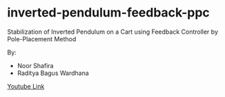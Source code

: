 # inverted-pendulum-feedback-ppc

Stabilization of Inverted Pendulum on a Cart using Feedback Controller by Pole-Placement Method

By:
- Noor Shafira
- Raditya Bagus Wardhana

[Youtube Link](https://youtu.be/umUZYTAio9M)
